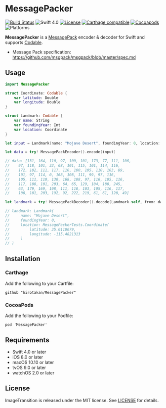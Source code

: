 # MessagePacker

[![Build Status](https://travis-ci.org/hirotakan/MessagePacker.svg?branch=master)](https://travis-ci.org/hirotakan/MessagePacker)
![Swift 4.0](https://img.shields.io/badge/Swift-4.0-orange.svg)
[![License](https://img.shields.io/:license-mit-blue.svg)](http://doge.mit-license.org)
[![Carthage compatible](https://img.shields.io/badge/Carthage-compatible-4BC51D.svg?style=flat)](https://github.com/Carthage/Carthage)
[![Cocoapods](https://img.shields.io/cocoapods/v/MessagePacker.svg)](http://cocoadocs.org/docsets/MessagePacker)
![Platforms](https://img.shields.io/badge/platforms-iOS%20%7C%20macOS%20%7C%20tvOS%20%7C%20watchOS-lightgrey.svg)

**MessagePacker** is a [MessagePack](http://msgpack.org/) encoder & decoder for Swift and supports [Codable](https://developer.apple.com/documentation/swift/codable).

- Message Pack specification: https://github.com/msgpack/msgpack/blob/master/spec.md

## Usage

```swift
import MessagePacker

struct Coordinate: Codable {
    var latitude: Double
    var longitude: Double
}

struct Landmark: Codable {
    var name: String
    var foundingYear: Int
    var location: Coordinate
}

let input = Landmark(name: "Mojave Desert", foundingYear: 0, location: Coordinate(latitude: 35.0110079, longitude: -115.4821313))

let data = try! MessagePackEncoder().encode(input)

// data: [131, 164, 110, 97, 109, 101, 173, 77, 111, 106,
//    97, 118, 101, 32, 68, 101, 115, 101, 114, 116,
//    172, 102, 111, 117, 110, 100, 105, 110, 103, 89,
//    101, 97, 114, 0, 168, 108, 111, 99, 97, 116,
//    105, 111, 110, 130, 168, 108, 97, 116, 105, 116,
//    117, 100, 101, 203, 64, 65, 129, 104, 180, 245,
//    63, 179, 169, 108, 111, 110, 103, 105, 116, 117,
//    100, 101, 203, 192, 92, 222, 219, 61, 61, 120, 49]

let landmark = try! MessagePackDecoder().decode(Landmark.self, from: data)

// landmark: Landmark(
//     name: "Mojave Desert",
//     foundingYear: 0,
//     location: MessagePackerTests.Coordinate(
//         latitude: 35.0110079,
//         longitude: -115.4821313
//     )
// )

```

## Installation

### Carthage

Add the following to your Cartfile:

```terminal
github "hirotakan/MessagePacker"
```

### CocoaPods

Add the following to your Podfile:

```terminal
pod 'MessagePacker'
```

## Requirements
 - Swift 4.0 or later
 - iOS 8.0 or later
 - macOS 10.10 or later
 - tvOS 9.0 or later
 - watchOS 2.0 or later


## License

ImageTransition is released under the MIT license. See [LICENSE](https://github.com/hirotakan/MessagePacker/blob/master/LICENSE) for details.